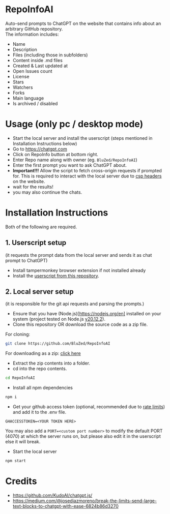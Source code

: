 # RepoInfoAI
Auto-send prompts to ChatGPT on the website that contains info about an arbitrary GitHub repository.<br>
The information includes:
- Name
- Description
- Files (including those in subfolders)
- Content inside .md files
- Created & Last updated at
- Open Issues count
- License
- Stars
- Watchers
- Forks
- Main language
- Is archived / disabled

# Usage (only pc / desktop mode)
- Start the local server and install the userscript (steps mentioned in Installation Instructions below)
- Go to https://chatgpt.com
- Click on RepoInfo button at bottom right.
- Enter Repo name along with owner (eg. `BluZed/RepoInfoAI`)
- Enter the first prompt you want to ask ChatGPT about.
- **Important!!!** Allow the script to fetch cross-origin requests if prompted for. This is required to interact with the local server due to [csp headers](https://developer.mozilla.org/en-US/docs/Web/HTTP/Guides/CSP) on the website.
- wait for the results!
- you may also continue the chats.

# Installation Instructions
Both of the following are required.

## 1. Userscript setup
(it requests the prompt data from the local server and sends it as chat prompt to ChatGPT)
- Install tampermonkey browser extension if not installed already
- Install the [userscript from this repository](https://github.com/BluZed/RepoInfoAI/raw/refs/heads/main/web.user.js).

## 2. Local server setup 
(it is responsible for the git api requests and parsing the prompts.)
- Ensure that you have (Node.js)[https://nodejs.org/en] installed on your system (project tested on Node.js [v20.12.2](https://nodejs.org/download/release/v20.12.2/)).
- Clone this repository OR download the source code as a zip file.

For cloning:
```bash
git clone https://github.com/BluZed/RepoInfoAI
```

For downloading as a zip: [click here](https://github.com/BluZed/RepoInfoAI/archive/refs/heads/main.zip)
- Extract the zip contents into a folder.
- cd into the repo contents.
```bash
cd RepoInfoAI
```
- Install all npm dependencies
```bash
npm i
```
- Get your github access token (optional, recommended due to [rate limits](https://docs.github.com/en/rest/using-the-rest-api/rate-limits-for-the-rest-api?apiVersion=2022-11-28)) and add it to the .env file.
```
GHACCESSTOKEN=<YOUR TOKEN HERE>
```
You may also add a ```PORT=<custom port number>``` to modify the default PORT (4070) at which the server runs on, but please also edit it in the userscript else it will break.
- Start the local server 
```bash
npm start
```

# Credits
- https://github.com/KudoAI/chatgpt.js/
- https://medium.com/@josediazmoreno/break-the-limits-send-large-text-blocks-to-chatgpt-with-ease-6824b86d3270
